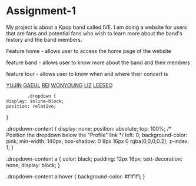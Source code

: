 # Assignment-1
My project is about a Kpop band called IVE. I am doing a website for users that are fans and potential fans who wish to learn more about the band's history and the band members.

<p>Feature home - allows user to access the home page of the website</p>
<p>feature band - allows user to know more about the band and their members</p>
<p>feature tour - allows user to know when and where their concert is</p>
  <div class="dropdown-content">
                <a href="profileYuJin.html">YUJIN</a>
                <a href="profileGaeul.html">GAEUL</a>
                <a href="profileRei.html">REI</a>                
                <a href="profileWonyoung.html">WONYOUNG</a>
                <a href="profileLiz.html">LIZ</a>    
                <a href="profileLeeseo.html">LEESEO</a>            
            </div>

            .dropdown {
    display: inline-block;
    position: relative;
}

.dropdown-content {
    display: none;
    position: absolute;
    top: 100%; /* Position the dropdown below the "Profile" link */
    left: 0;
    background-color: pink;
    min-width: 140px;
    box-shadow: 0 8px 16px 0 rgba(0,0,0,0.2);
    z-index: 1;
}

.dropdown-content a {
    color: black;
    padding: 12px 16px;
    text-decoration: none;
    display: block;
}

.dropdown-content a:hover {
    background-color: #f1f1f1;
}